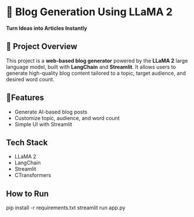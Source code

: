 # 📝 Blog Generation Using LLaMA 2  
**Turn Ideas into Articles Instantly**

## 📌 Project Overview

This project is a **web-based blog generator** powered by the **LLaMA 2** large language model, built with **LangChain** and **Streamlit**. It allows users to generate high-quality blog content tailored to a topic, target audience, and desired word count.

## 🚀Features
- Generate AI-based blog posts
- Customize topic, audience, and word count
- Simple UI with Streamlit

## Tech Stack
- LLaMA 2
- LangChain
- Streamlit
- CTransformers

## How to Run
pip install -r requirements.txt
streamlit run app.py
